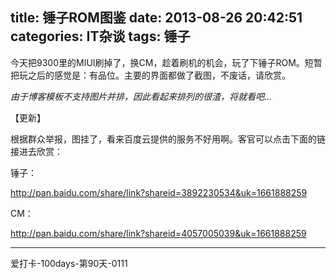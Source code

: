 title: 锤子ROM图鉴 
date: 2013-08-26 20:42:51
categories: IT杂谈
tags: 锤子
---
今天把9300里的MIUI刷掉了，换CM，趁着刷机的机会，玩了下锤子ROM。短暂把玩之后的感觉是：有品位。主要的界面都做了截图，不废话，请欣赏。

*由于博客模板不支持图片并排，因此看起来排列的很渣，将就看吧...*

【更新】

根据群众举报，图挂了，看来百度云提供的服务不好用啊。客官可以点击下面的链接进去欣赏：

锤子：
 
 <http://pan.baidu.com/share/link?shareid=3892230534&uk=1661888259>

CM：
 
 <http://pan.baidu.com/share/link?shareid=4057005039&uk=1661888259>

---

爱打卡-100days-第90天-0111
